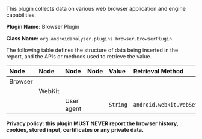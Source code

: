 This plugin collects data on various web browser application and engine capabilities.

**Plugin Name:** Browser Plugin

**Class Name:** `org.androidanalyzer.plugins.browser.BrowserPlugin`

The following table defines the structure of data being inserted in the report, and the APIs or methods used to retrieve the value.

| **Node** | **Node** | **Node** | **Node** | **Value** | **Retrieval Method** |
|:---------|:---------|:---------|:---------|:----------|:---------------------|
| Browser  |          |          |          |           |                      |
|          | WebKit   |          |          |           |                      |
|          |          | User agent |          | `String`  | `android.webkit.WebSettings.getUserAgentString()`  |

**Privacy policy: this plugin MUST NEVER report the browser history, cookies, stored input, certificates or any private data.**
